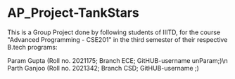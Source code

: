 # AP_Project-TankStars

This is a Group Project done by following students of IIITD, for the course "Advanced Programming - CSE201" in the third semester of their respective B.tech programs:

Param Gupta (Roll no. 2021175; Branch ECE; GitHUB-username unParam;)\n
Parth Ganjoo (Roll no. 2021342; Branch CSD; GitHUB-username <insert username here>;)
